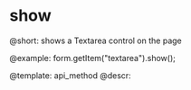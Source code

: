show
=============

@short: shows a Textarea control on the page
 


@example:
form.getItem("textarea").show();


@template: api_method
@descr:


